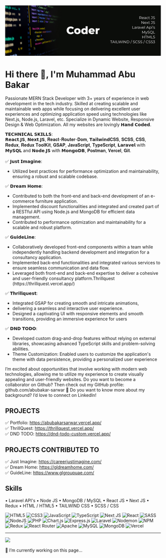 ![Web App Developer](https://github.com/abubakar-sarwar/abubakar-sarwar/blob/main/banner.jpg)

# Hi there 👋, I'm Muhammad Abu Bakar
Passionate MERN Stack Developer with 3+ years of experience in web development in the tech industry. Skilled at creating scalable and maintainable web apps while focusing on delivering excellent user experiences and optimizing application speed using technologies like Next.js, Node.js, Laravel, etc. Specialize in Dynamic Website, Responsive Design & Web Optimization. All my websites are lovingly 𝗛𝗮𝗻𝗱 𝗖𝗼𝗱𝗲𝗱.

𝗧𝗘𝗖𝗛𝗡𝗜𝗖𝗔𝗟 𝗦𝗞𝗜𝗟𝗟𝗦:<br/>
𝗥𝗲𝗮𝗰𝘁.𝗝𝗦, 𝗡𝗲𝘅𝘁.𝗝𝗦, 𝐑𝐞𝐚𝐜𝐭-𝐑𝐨𝐮𝐭𝐞𝐫-𝐃𝐨𝐦, 𝗧𝗮𝗶𝗹𝘄𝗶𝗻𝗱𝐂𝐒𝐒, 𝐒𝐂𝐒𝐒, 𝐂𝐒𝐒, 𝐑𝐞𝐝𝐮𝐱, 𝐑𝐞𝐝𝐮𝐱 𝐓𝐨𝐨𝐥𝐊𝐢𝐭, 𝐆𝐒𝐀𝐏, 𝐉𝐚𝐯𝐚𝐒𝐜𝐫𝐢𝐩𝐭, 𝐓𝐲𝐩𝐞𝐒𝐜𝐫𝐢𝐩𝐭, 𝗟𝗮𝗿𝗮𝘃𝗲𝗹 with 𝗠𝘆𝗦𝗤𝗟 and 𝗡𝗼𝗱𝗲.𝗝𝗦 with 𝗠𝗼𝗻𝗴𝗼𝗗𝗕, 𝐏𝐨𝐬𝐭𝐦𝐚𝐧, 𝐕𝐞𝐫𝐜𝐞𝐥, 𝐆𝐢𝐭.
<br /><br />
✅ 𝗝𝘂𝘀𝘁 𝗜𝗺𝗮𝗴𝗶𝗻𝗲:
<ul>
  <li>
	Utilized best practices for performance optimization and maintainability, ensuring a robust and scalable codebase.
  </li>
</ul>
✅ 𝗗𝗿𝗲𝗮𝗺 𝗛𝗼𝗺𝗲:
<ul>
  <li>
	Contributed to both the front-end and back-end development of an e-commerce furniture application.
  </li>
  <li>
	Implemented discount functionalities and integrated and created part of a RESTful API using Node.js and MongoDB for efficient data management.
  </li>
  <li>
	 Contributed to performance optimization and maintainability for a scalable and robust platform.
  </li>
</ul>
✅ 𝗚𝘂𝗶𝗱𝗲𝗟𝗶𝗻𝗲:
<ul>
  <li>
	Collaboratively developed front-end components within a team while independently handling backend development and integration for a consultancy application.
  </li>
  <li>
	Implemented back-end functionalities and integrated various services to ensure seamless communication and data flow.
  </li>
  <li>
	Leveraged both front-end and back-end expertise to deliver a cohesive and user-friendly consultancy platform.Thrillquest (https://thrillquest.vercel.app/)
  </li>
</ul>
✅ 𝗧𝗵𝗿𝗶𝗹𝗹𝗾𝘂𝗲𝘀𝘁:
<ul>
  <li>
	Integrated GSAP for creating smooth and intricate animations,
  </li>
  <li>
	delivering a seamless and interactive user experience.
  </li>
  <li>
	Designed a captivating UI with responsive elements and smooth transitions, providing an immersive experience for users
  </li>
</ul>
✅ 𝗗𝗡𝗗 𝗧𝗢𝗗𝗢:
<ul>
  <li>
	Developed custom drag-and-drop features without relying on external libraries, showcasing advanced TypeScript skills and problem-solving abilities.
  </li>
  <li>
	Theme Customization: Enabled users to customize the application's theme with data persistence, providing a personalized user experience
  </li>
</ul>

I’m excited about opportunities that involve working with modern web technologies, allowing me to utilize my experience to create visually appealing and user-friendly websites.
Do you want to become a collaborator on Github? Then check out my GitHub profile: github.com/abubakar-sarwar 🔔 Do you want to know more about my background? I’d love to connect on LinkedIn!

## PROJECTS
✅ Portfolio: https://abubakarsarwar.vercel.app/<br/>
✅ ThrillQuest: https://thrillquest.vercel.app/<br/>
✅ DND TODO: https://dnd-todo-custom.vercel.app/<br/>

## PROJECTS CONTRIBUTED TO
✅ Just Imagine: https://careerjustimagine.com/<br/>
✅ Dream Home: https://gldreamhome.com/<br/>
✅ GuideLine: https://www.glgroupuae.com/<br/>

## Skills
• Laravel API's • Node JS • MongoDB / MySQL • React JS • Next JS • Redux • HTML / HTML5 • TAILWIND CSS • SCSS / CSS

![HTML5](https://img.shields.io/badge/html5-%23E34F26.svg?style=for-the-badge&logo=html5&logoColor=white) ![CSS3](https://img.shields.io/badge/css3-%231572B6.svg?style=for-the-badge&logo=css3&logoColor=white) ![JavaScript](https://img.shields.io/badge/javascript-%23323330.svg?style=for-the-badge&logo=javascript&logoColor=%23F7DF1E) ![TypeScript](https://img.shields.io/badge/typescript-%23007ACC.svg?style=for-the-badge&logo=typescript&logoColor=white)  ![Next JS](https://img.shields.io/badge/Next-black?style=for-the-badge&logo=next.js&logoColor=white) ![React](https://img.shields.io/badge/react-%2320232a.svg?style=for-the-badge&logo=react&logoColor=%2361DAFB) ![SASS](https://img.shields.io/badge/SASS-hotpink.svg?style=for-the-badge&logo=SASS&logoColor=white) ![NodeJS](https://img.shields.io/badge/node.js-6DA55F?style=for-the-badge&logo=node.js&logoColor=white) ![PHP](https://img.shields.io/badge/php-%23777BB4.svg?style=for-the-badge&logo=php&logoColor=white) ![Chart.js](https://img.shields.io/badge/chart.js-F5788D.svg?style=for-the-badge&logo=chart.js&logoColor=white) ![Express.js](https://img.shields.io/badge/express.js-%23404d59.svg?style=for-the-badge&logo=express&logoColor=%2361DAFB) ![Laravel](https://img.shields.io/badge/laravel-%23FF2D20.svg?style=for-the-badge&logo=laravel&logoColor=white) ![Nodemon](https://img.shields.io/badge/NODEMON-%23323330.svg?style=for-the-badge&logo=nodemon&logoColor=%BBDEAD) ![NPM](https://img.shields.io/badge/NPM-%23CB3837.svg?style=for-the-badge&logo=npm&logoColor=white) ![Redux](https://img.shields.io/badge/redux-%23593d88.svg?style=for-the-badge&logo=redux&logoColor=white) ![React Router](https://img.shields.io/badge/React_Router-CA4245?style=for-the-badge&logo=react-router&logoColor=white) ![Apache](https://img.shields.io/badge/apache-%23D42029.svg?style=for-the-badge&logo=apache&logoColor=white) ![MySQL](https://img.shields.io/badge/mysql-%2300000f.svg?style=for-the-badge&logo=mysql&logoColor=white) ![MongoDB](https://img.shields.io/badge/MongoDB-%234ea94b.svg?style=for-the-badge&logo=mongodb&logoColor=white) ![Vercel](https://img.shields.io/badge/vercel-%23000000.svg?style=for-the-badge&logo=vercel&logoColor=white) 

---

[![](https://visitcount.itsvg.in/api?id=abubakar-sarwar&icon=0&color=0)](https://visitcount.itsvg.in)

🔭 I’m currently working on this page...
